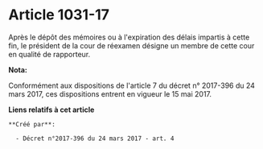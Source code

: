 # Article 1031-17

Après le dépôt des mémoires ou à l'expiration des délais impartis à cette fin, le président de la cour de réexamen désigne un
membre de cette cour en qualité de rapporteur.

**Nota:**

Conformément aux dispositions de l'article 7 du décret n° 2017-396 du 24 mars 2017, ces dispositions entrent en vigueur le 15
mai 2017.

**Liens relatifs à cet article**

	**Créé par**:

	  - Décret n°2017-396 du 24 mars 2017 - art. 4
